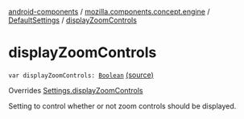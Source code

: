 [android-components](../../index.md) / [mozilla.components.concept.engine](../index.md) / [DefaultSettings](index.md) / [displayZoomControls](./display-zoom-controls.md)

# displayZoomControls

`var displayZoomControls: `[`Boolean`](https://kotlinlang.org/api/latest/jvm/stdlib/kotlin/-boolean/index.html) [(source)](https://github.com/mozilla-mobile/android-components/blob/master/components/concept/engine/src/main/java/mozilla/components/concept/engine/Settings.kt#L136)

Overrides [Settings.displayZoomControls](../-settings/display-zoom-controls.md)

Setting to control whether or not zoom controls should be displayed.

